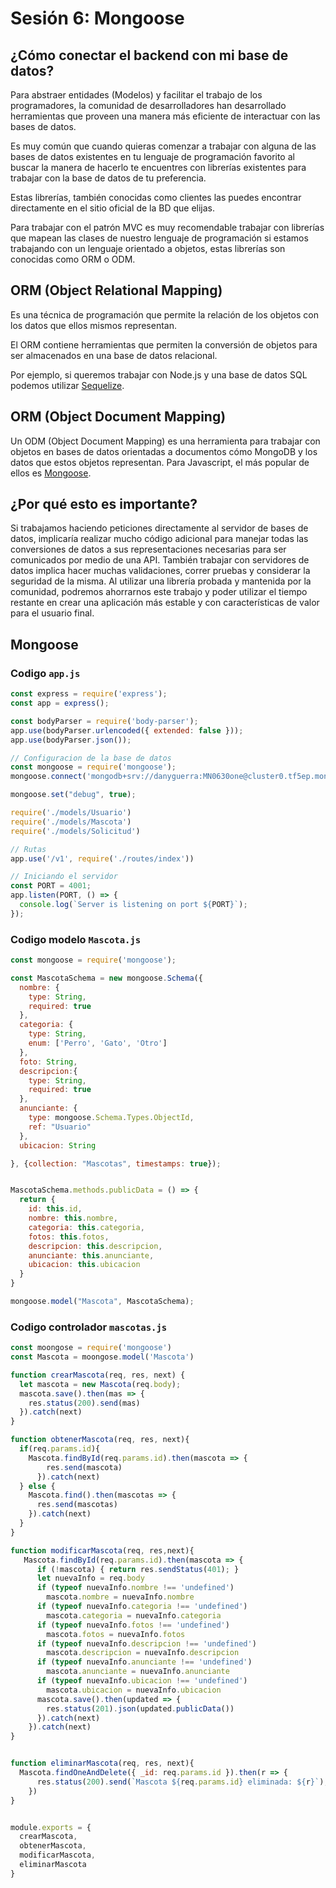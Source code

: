# Sesión 6: Mongoose

## ¿Cómo conectar el backend con mi base de datos?

Para abstraer entidades (Modelos) y facilitar el trabajo de los programadores, la comunidad de desarrolladores han desarrollado herramientas que proveen una manera más eficiente de interactuar con las bases de datos.

Es muy común que cuando quieras comenzar a trabajar con alguna de las bases de datos existentes en tu lenguaje de programación favorito al buscar la manera de hacerlo te encuentres con librerías existentes para trabajar con la base de datos de tu preferencia.

Estas librerías, también conocidas como clientes las puedes encontrar directamente en el sitio oficial de la BD que elijas.

Para trabajar con el patrón MVC es muy recomendable trabajar con librerías que mapean las clases de nuestro lenguaje de programación si estamos trabajando con un lenguaje orientado a objetos, estas librerías son conocidas como ORM o ODM.

## ORM (Object Relational Mapping)

Es una técnica de programación que permite la relación de los objetos con los datos que ellos mismos representan.

El ORM contiene herramientas que permiten la conversión de objetos para ser almacenados en una base de datos relacional.

Por ejemplo, si queremos trabajar con Node.js y una base de datos SQL podemos utilizar [Sequelize](https://sequelize.org/v5/).


## ORM (Object Document Mapping)

Un ODM (Object Document Mapping) es una herramienta para trabajar con objetos en bases de datos orientadas a documentos cómo MongoDB y los datos que estos objetos representan. Para Javascript, el más popular de ellos es [Mongoose](https://mongoosejs.com/).

## ¿Por qué esto es importante?

Si trabajamos haciendo peticiones directamente al servidor de bases de datos, implicaría realizar mucho código adicional para manejar todas las conversiones de datos a sus representaciones necesarias para ser comunicados por medio de una API. También trabajar con servidores de datos implica hacer muchas validaciones, correr pruebas y considerar la seguridad de la misma. Al utilizar una librería probada y mantenida por la comunidad, podremos ahorrarnos este trabajo y poder utilizar el tiempo restante en crear una aplicación más estable y con características de valor para el usuario final.

## Mongoose

### Codigo `app.js`

```javascript
const express = require('express');
const app = express();

const bodyParser = require('body-parser');
app.use(bodyParser.urlencoded({ extended: false }));
app.use(bodyParser.json());

// Configuracion de la base de datos
const mongoose = require('mongoose');
mongoose.connect('mongodb+srv://danyguerra:MN0630one@cluster0.tf5ep.mongodb.net/Adoptapet?retryWrites=true&w=majority')

mongoose.set("debug", true);

require('./models/Usuario')
require('./models/Mascota')
require('./models/Solicitud')

// Rutas
app.use('/v1', require('./routes/index'))

// Iniciando el servidor
const PORT = 4001;
app.listen(PORT, () => {
  console.log(`Server is listening on port ${PORT}`);
});

```

### Codigo modelo `Mascota.js`
```javascript
const mongoose = require('mongoose');

const MascotaSchema = new mongoose.Schema({
  nombre: {
    type: String,
    required: true
  },
  categoria: {
    type: String,
    enum: ['Perro', 'Gato', 'Otro']
  },
  foto: String,
  descripcion:{
    type: String,
    required: true
  },
  anunciante: {
    type: mongoose.Schema.Types.ObjectId,
    ref: "Usuario"
  },
  ubicacion: String

}, {collection: "Mascotas", timestamps: true});


MascotaSchema.methods.publicData = () => {
  return {
    id: this.id,
    nombre: this.nombre,
    categoria: this.categoria,
    fotos: this.fotos,
    descripcion: this.descripcion,
    anunciante: this.anunciante,
    ubicacion: this.ubicacion
  }
}

mongoose.model("Mascota", MascotaSchema);
```


### Codigo controlador `mascotas.js`
```javascript
const moongose = require('mongoose')
const Mascota = moongose.model('Mascota')

function crearMascota(req, res, next) {
  let mascota = new Mascota(req.body);
  mascota.save().then(mas => {
    res.status(200).send(mas)
  }).catch(next)
}

function obtenerMascota(req, res, next){
  if(req.params.id){
    Mascota.findById(req.params.id).then(mascota => {
        res.send(mascota)
      }).catch(next)
  } else {
    Mascota.find().then(mascotas => {
      res.send(mascotas)
    }).catch(next)
  }
}

function modificarMascota(req, res,next){
   Mascota.findById(req.params.id).then(mascota => {
      if (!mascota) { return res.sendStatus(401); }
      let nuevaInfo = req.body
      if (typeof nuevaInfo.nombre !== 'undefined')
        mascota.nombre = nuevaInfo.nombre
      if (typeof nuevaInfo.categoria !== 'undefined')
        mascota.categoria = nuevaInfo.categoria
      if (typeof nuevaInfo.fotos !== 'undefined')
        mascota.fotos = nuevaInfo.fotos
      if (typeof nuevaInfo.descripcion !== 'undefined')
        mascota.descripcion = nuevaInfo.descripcion
      if (typeof nuevaInfo.anunciante !== 'undefined')
        mascota.anunciante = nuevaInfo.anunciante
      if (typeof nuevaInfo.ubicacion !== 'undefined')
        mascota.ubicacion = nuevaInfo.ubicacion
      mascota.save().then(updated => {
        res.status(201).json(updated.publicData())
      }).catch(next)
    }).catch(next)
}


function eliminarMascota(req, res, next){
  Mascota.findOneAndDelete({ _id: req.params.id }).then(r => {
      res.status(200).send(`Mascota ${req.params.id} eliminada: ${r}`);
    })
}


module.exports = {
  crearMascota,
  obtenerMascota,
  modificarMascota,
  eliminarMascota
}

```